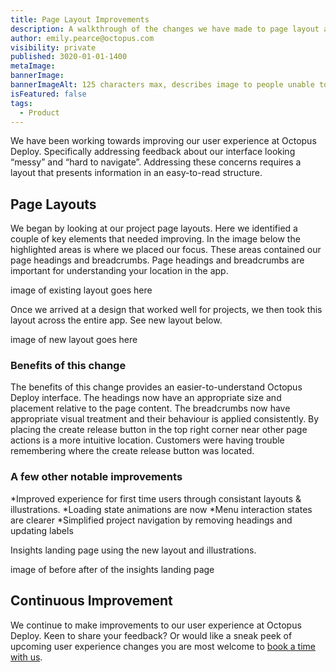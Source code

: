 ```yaml
---
title: Page Layout Improvements
description: A walkthrough of the changes we have made to page layout and other small UI improvements.
author: emily.pearce@octopus.com
visibility: private
published: 3020-01-01-1400
metaImage: 
bannerImage: 
bannerImageAlt: 125 characters max, describes image to people unable to see it.
isFeatured: false
tags: 
  - Product
---
```


We have been working towards improving our user experience at Octopus Deploy. Specifically addressing feedback about our interface looking “messy” and “hard to navigate”.  Addressing these concerns requires a layout that presents information in an easy-to-read structure.

## Page Layouts
We began by looking at our project page layouts. Here we identified a couple of key elements that needed improving. In the image below the highlighted areas is where we placed our focus. These areas contained our page headings and breadcrumbs. Page headings and breadcrumbs are important for understanding your location in the app.

image  of existing layout goes here

Once we arrived at a design that worked well for projects, we then took this layout across the entire app. See new layout below.

image of new layout goes here

### Benefits of this change
The benefits of this change provides an easier-to-understand Octopus Deploy interface. The headings now have an appropriate size and placement relative to the page content. The breadcrumbs now have appropriate visual treatment and their behaviour is applied consistently. By placing the create release button in the top right corner near other page actions is a more intuitive location. Customers were having trouble remembering where the create release button was located. 


### A few other notable improvements
*Improved experience for first time users through consistant layouts & illustrations.
*Loading state animations are now 
*Menu interaction states are clearer
*Simplified project navigation by removing headings and updating labels

Insights landing page using the new layout and illustrations.

image of before after of the insights landing page

## Continuous Improvement
We continue to make improvements to our user experience at Octopus Deploy. Keen to share your feedback? Or would like a sneak peek of upcoming user experience changes you are most welcome to [book a time with us](https://calendly.com/emily-pearce-1/octopus-deploy-user-experience-research). 



